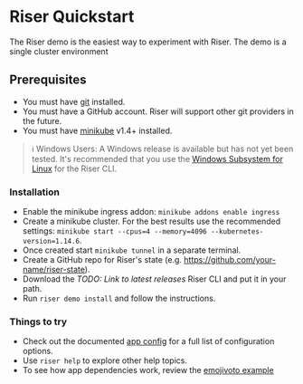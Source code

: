 # Riser Quickstart

The Riser demo is the easiest way to experiment with Riser. The demo is a single cluster environment

## Prerequisites

- You must have [git](https://git-scm.com/downloads) installed.
- You must have a GitHub account. Riser will support other git providers in the future.
- You must have [minikube](https://github.com/kubernetes/minikube) v1.4+ installed.

> :information_source: Windows Users: A Windows release is available but has not yet been tested. It's recommended that you use the [Windows Subsystem for Linux](https://docs.microsoft.com/en-us/windows/wsl/faq) for the Riser CLI.

### Installation

- Enable the minikube ingress addon: `minikube addons enable ingress`
- Create a minikube cluster. For the best results use the recommended settings: `minikube start --cpus=4 --memory=4096 --kubernetes-version=1.14.6`.
- Once created start `minikube tunnel` in a separate terminal.
- Create a GitHub repo for Riser's state (e.g. https://github.com/your-name/riser-state).
- Download the *TODO: Link to latest releases* Riser CLI and put it in your path.
- Run `riser demo install` and follow the instructions.

### Things to try

- Check out the documented [app config](examples/app.yaml) for a full list of configuration options.
- Use `riser help` to explore other help topics.
- To see how app dependencies work, review the [emojivoto example](examples/emojivoto/README.md)



